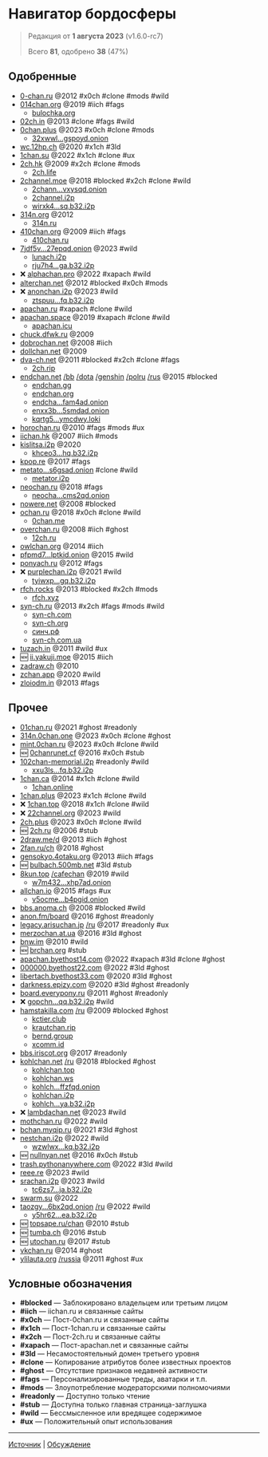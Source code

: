 # Навигатор бордосферы

> Редакция от **1 августа 2023** (v1.6.0-rc7)
>
> Всего **81**, одобрено **38** (47%)

## Одобренные

  - [0-chan.ru](https://0-chan.ru/) @2012 #x0ch #clone #mods #wild
  - [014chan.org](https://014chan.org/) @2019 #iich #fags
    - [bulochka.org](http://bulochka.org/)
  - [02ch.in](https://02ch.in/) @2013 #clone #fags #wild
  - [0chan.plus](https://0chan.plus/) @2023 #x0ch #clone #mods
    - [32xwwl...gspoyd.onion](http://32xwwlgnvohjzhlfcgkakdktbscrzsa2fdbrbh43evu4vuxqw3gspoyd.onion/)
  - [wc.12hp.ch](https://wc.12hp.ch/) @2020 #x1ch #3ld
  - [1chan.su](https://1chan.su/) @2022 #x1ch #clone #ux
  - [2ch.hk](https://2ch.hk/) @2009 #x2ch #clone #mods
    - [2ch.life](https://2ch.life/)
  - [2channel.moe](https://2channel.moe/) @2018 #blocked #x2ch #clone #wild
    - [2chann...vxysqd.onion](http://2channel5s3pvmo2364gs25e5xrx7nz6kivqhpj6ihh3df4hykvxysqd.onion/)
    - [2channel.i2p](http://2channel.i2p/)
    - [wirxk4...sq.b32.i2p](http://wirxk4kulmd7v6qmttltnu5nx2vtchzvrg7ewocejrvdjcaiv5sq.b32.i2p/)
  - [314n.org](https://314n.org/) @2012
    - [314n.ru](https://314n.ru/)
  - [410chan.org](https://410chan.org/) @2009 #iich #fags
    - [410chan.ru](https://410chan.ru/)
  - [7jdf5v...27epqd.onion](http://7jdf5v63lmgtx2ccnkevo4y63aat6t6aqirxmat7qgcb4bxhhc27epqd.onion/) @2023 #wild
    - [lunach.i2p](http://lunach.i2p/)
    - [rju7h4...ga.b32.i2p](http://rju7h4gwust4ptaiqhql7m7nvor45ez5675v7r3rza2egskkrmga.b32.i2p/)
  - ❌ [alphachan.pro](http://alphachan.pro/) @2022 #xapach #wild
  - [alterchan.net](https://alterchan.net/) @2012 #blocked #x0ch #mods
  - ❌ [anonchan.i2p](http://anonchan.i2p/) @2023 #wild
    - [ztspuu...fq.b32.i2p](http://ztspuueo7wvmnui5fd4jqjy5dzbc2zgu6cbcyopko2hlz4amcgfq.b32.i2p/)
  - [apachan.ru](http://apachan.ru/) #xapach #clone #wild
  - [apachan.space](https://apachan.space/) @2019 #xapach #clone #wild
    - [apachan.icu](https://apachan.icu/)
  - [chuck.dfwk.ru](https://chuck.dfwk.ru/) @2009
  - [dobrochan.net](https://dobrochan.net/) @2008 #iich
  - [dollchan.net](https://dollchan.net/) @2009
  - [dva-ch.net](https://dva-ch.net/) @2011 #blocked #x2ch #clone #fags
    - [2ch.rip](https://2ch.rip/)
  - [endchan.net](https://endchan.net/) [/bb](https://endchan.net/bb) [/dota](https://endchan.net/dota) [/genshin](https://endchan.net/genshin) [/polru](https://endchan.net/polru) [/rus](https://endchan.net/rus) @2015 #blocked
    - [endchan.gg](https://endchan.gg/)
    - [endchan.org](https://endchan.org/)
    - [endcha...fam4ad.onion](http://endchancxfbnrfgauuxlztwlckytq7rgeo5v6pc2zd4nyqo3khfam4ad.onion/)
    - [enxx3b...5smdad.onion](http://enxx3byspwsdo446jujc52ucy2pf5urdbhqw3kbsfhlfjwmbpj5smdad.onion/)
    - [kqrtg5...ymcdwy.loki](http://kqrtg5wz4qbyjprujkz33gza7r73iw3ainqp1mz5zmu16symcdwy.loki/)
  - [horochan.ru](https://horochan.ru/) @2010 #fags #mods #ux
  - [iichan.hk](https://iichan.hk/) @2007 #iich #mods
  - [kislitsa.i2p](http://kislitsa.i2p/) @2020
    - [khceo3...hq.b32.i2p](http://khceo3smaxtng2tnuicmcbhdnkk2j6myi4nkigcux76qh3aabdhq.b32.i2p/)
  - [kpop.re](https://kpop.re/) @2017 #fags
  - [metato...s6gsad.onion](http://metatorrkdagnx2njwvnzqeclsk3qbwabr6hori4vmivj25qy6s6gsad.onion/) #clone #wild
    - [metator.i2p](http://metator.i2p/)
  - [neochan.ru](https://neochan.ru/) @2018 #fags
    - [neocha...cms2qd.onion](http://neochan7n7xp2v6yvw2u6zedciwlhot4kwftqpuoxrjwet3iprcms2qd.onion/)
  - [nowere.net](https://nowere.net/) @2008 #blocked
  - [ochan.ru](https://ochan.ru/) @2018 #x0ch #clone #wild
    - [0chan.me](https://0chan.me/)
  - [overchan.ru](http://overchan.ru/) @2008 #iich #ghost
    - [12ch.ru](http://12ch.ru/)
  - [owlchan.org](https://owlchan.org/) @2014 #iich
  - [pfpmd7...lptkid.onion](http://pfpmd7dd5ijt4add2sfi4djsaij4u3ebvnwvyvuj6aeipe2f5llptkid.onion/) @2015 #wild
  - [ponyach.ru](https://ponyach.ru/) @2012 #fags
  - ❌ [purplechan.i2p](http://purplechan.i2p/) @2021 #wild
    - [tyiwxp...gq.b32.i2p](http://tyiwxpgs7syjvz3cha3uckaxgondtiktlsvriebyy4qmzgbaj3gq.b32.i2p/)
  - [rfch.rocks](https://rfch.rocks/) @2013 #blocked #x2ch #mods
    - [rfch.xyz](https://rfch.xyz/)
  - [syn-ch.ru](https://syn-ch.ru/) @2013 #x2ch #fags #mods #wild
    - [syn-ch.com](https://syn-ch.com/)
    - [syn-ch.org](https://syn-ch.org/)
    - [синч.рф](https://синч.рф/)
    - [syn-ch.com.ua](https://syn-ch.com.ua/)
  - [tuzach.in](https://tuzach.in/) @2011 #wild #ux
  - 🆕 [ii.yakuji.moe](https://ii.yakuji.moe/) @2015 #iich
  - [zadraw.ch](http://zadraw.ch/) @2010
  - [zchan.app](https://zchan.app/) @2020 #wild
  - [zloiodm.in](https://zloiodm.in/) @2013 #fags

## Прочее

  - [01chan.ru](http://01chan.ru/) @2021 #ghost #readonly
  - [314n.0chan.one](https://314n.0chan.one/) @2023 #x0ch #clone #ghost
  - [mint.0chan.ru](https://mint.0chan.ru/) @2023 #x0ch #clone #wild
  - 🆕 [0chanrunet.cf](https://0chanrunet.cf/) @2016 #x0ch #stub
  - [102chan-memorial.i2p](http://102chan-memorial.i2p/) #readonly #wild
    - [xxu3ls...fq.b32.i2p](http://xxu3lso4h2rh6wmrxiou3ax7r7la7x6dhoepnku3jvrlwp35pefq.b32.i2p/)
  - [1chan.ca](https://1chan.ca/) @2014 #x1ch #clone #wild
    - [1chan.online](https://1chan.online/)
  - [1chan.plus](https://1chan.plus/) @2023 #x1ch #clone #wild
  - ❌ [1chan.top](https://1chan.top/) @2018 #x1ch #clone #wild
  - ❌ [22channel.org](https://22channel.org/) @2023 #wild
  - [2ch.plus](https://2ch.plus/) @2023 #x0ch #clone #wild
  - 🆕 [2ch.ru](http://2ch.ru/) @2006 #stub
  - [2draw.me/d](https://2draw.me/d) @2013 #iich #ghost
  - [2fan.ru/ch](https://2fan.ru/ch) @2018 #ghost
  - [gensokyo.4otaku.org](https://gensokyo.4otaku.org/) @2013 #iich #fags
  - 🆕 [bulbach.500mb.net](http://bulbach.500mb.net/) #3ld #stub
  - [8kun.top](https://8kun.top/) [/cafechan](https://8kun.top/cafechan) @2019 #wild
    - [w7m432...xhp7ad.onion](http://w7m432cocr665kf5tlpcxojwldajr3njd2etcxwhpbrt44eemuxhp7ad.onion/)
  - [allchan.io](https://allchan.io/) @2015 #fags #ux
    - [v5ocme...b4pgid.onion](http://v5ocmeo5igswk45cq3vpo5iomjxy6spzugaqwfx3ublqbxdffbb4pgid.onion/)
  - [bbs.anoma.ch](https://bbs.anoma.ch/) @2008 #blocked #wild
  - [anon.fm/board](https://anon.fm/board) @2016 #ghost #readonly
  - [legacy.arisuchan.jp](https://legacy.arisuchan.jp/) [/ru](https://legacy.arisuchan.jp/ru) @2017 #readonly #ux
  - [merzochan.at.ua](https://merzochan.at.ua/) @2016 #3ld #ghost
  - [bnw.im](http://bnw.im/) @2010 #wild
  - 🆕 [brchan.org](https://brchan.org/) #stub
  - [apachan.byethost14.com](http://apachan.byethost14.com/) @2022 #xapach #3ld #clone #ghost
  - [000000.byethost22.com](http://000000.byethost22.com/) @2022 #3ld #ghost
  - [libertach.byethost33.com](http://libertach.byethost33.com/) @2020 #3ld #ghost
  - [darkness.epizy.com](http://darkness.epizy.com/) @2020 #3ld #ghost #readonly
  - [board.everypony.ru](https://board.everypony.ru/) @2011 #ghost #readonly
  - ❌ [gopchn...qq.b32.i2p](https://gopchnqtt2thncw263t32kg3wav567kf5lhzpzqcbnp5diofnhqq.b32.i2p/) #wild
  - [hamstakilla.com](https://hamstakilla.com/) [/ru](https://hamstakilla.com/ru) @2009 #blocked #ghost
    - [kctier.club](https://kctier.club/)
    - [krautchan.rip](https://krautchan.rip/)
    - [bernd.group](https://bernd.group/)
    - [xcomm.id](https://xcomm.id/)
  - [bbs.iriscot.org](https://bbs.iriscot.org/) @2017 #readonly
  - [kohlchan.net](https://kohlchan.net/) [/ru](https://kohlchan.net/ru) @2018 #blocked #ghost
    - [kohlchan.top](https://kohlchan.top/)
    - [kohlchan.ws](https://kohlchan.ws/)
    - [kohlch...ffzfqd.onion](http://kohlchanvwpfx6hthoti5fvqsjxgcwm3tmddvpduph5fqntv5affzfqd.onion/)
    - [kohlchan.i2p](http://kohlchan.i2p/)
    - [kohlch...ya.b32.i2p](http://kohlchanvn6vtsujobyw4pt5naaszmxqutd5hsdatmxfe2qaqhya.b32.i2p/)
  - ❌ [lambdachan.net](https://lambdachan.net/) @2023 #wild
  - [mothchan.ru](https://mothchan.ru/) @2022 #wild
  - [bchan.myqip.ru](https://bchan.myqip.ru/) @2021 #3ld #ghost
  - [nestchan.i2p](http://nestchan.i2p/) @2022 #wild
    - [wzwlwx...kq.b32.i2p](http://wzwlwxju3orzbuld7cjtia2z4fqp2vt7orjdzmsz3ynlqr3ewokq.b32.i2p/)
  - 🆕 [nullnyan.net](https://nullnyan.net/) @2016 #x0ch #stub
  - [trash.pythonanywhere.com](https://trash.pythonanywhere.com/) @2022 #3ld #wild
  - [reee.re](https://reee.re/) @2023 #wild
  - [srachan.i2p](http://srachan.i2p/) @2023 #wild
    - [tc6zs7...ja.b32.i2p](http://tc6zs7ddxl3vlfvug2ynvrklq2z6eslgwxj3gcksxs3tz7saseja.b32.i2p/)
  - [swarm.su](https://swarm.su/) @2022
  - [taozgy...6bx2qd.onion](http://taozgyb2jfbj567lzvfjse4c2snsb37tq3o2iucflxqoilogwc6bx2qd.onion/) [/ru](http://taozgyb2jfbj567lzvfjse4c2snsb37tq3o2iucflxqoilogwc6bx2qd.onion/ru) @2022 #wild
    - [y5hr62...ea.b32.i2p](http://y5hr627jx2kzyaxlg3i5ohbmlj37eduamz67qd23kkg3dy4hg5ea.b32.i2p/)
  - 🆕 [topsape.ru/chan](http://topsape.ru/chan) @2010 #stub
  - 🆕 [tumba.ch](https://tumba.ch/) @2016 #stub
  - 🆕 [utochan.ru](https://utochan.ru/) @2017 #stub
  - [vkchan.ru](https://vkchan.ru/) @2014 #ghost
  - [ylilauta.org](https://ylilauta.org/) [/russia](https://ylilauta.org/russia) @2011 #ghost #ux

## Условные обозначения

  - **#blocked** — Заблокировано владельцем или третьим лицом
  - **#iich** — iichan.ru и связанные сайты
  - **#x0ch** — Пост-0chan.ru и связанные сайты
  - **#x1ch** — Пост-1chan.ru и связанные сайты
  - **#x2ch** — Пост-2ch.ru и связанные сайты
  - **#xapach** — Пост-apachan.net и связанные сайты
  - **#3ld** — Несамостоятельный домен третьего уровня
  - **#clone** — Копирование атрибутов более известных проектов
  - **#ghost** — Отсутствие признаков недавней активности
  - **#fags** — Персонализированные треды, аватарки и т.п.
  - **#mods** — Злоупотребление модераторскими полномочиями
  - **#readonly** — Доступно только чтение
  - **#stub** — Доступна только главная страница-заглушка
  - **#wild** — Бессмысленное или вредящее содержимое
  - **#ux** — Положительный опыт использования

---

[Источник](https://github.com/austrellum/navigator) | [Обсуждение](https://wc.12hp.ch/wc/res/950.html)
